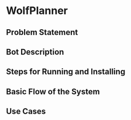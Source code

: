 # WolfPlanner
## Problem Statement

## Bot Description

## Steps for Running and Installing

## Basic Flow of the System

## Use Cases

